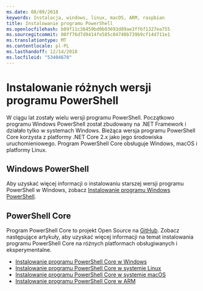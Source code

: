 ```yaml
---
ms.date: 08/09/2018
keywords: Instalacja, windows, linux, macOS, ARM, raspbian
title: Instalowanie programu PowerShell
ms.openlocfilehash: b89f11c36459bd0b03693d89ae3ff6f1327ea755
ms.sourcegitcommit: 00ff76d7d9414fe585c04740b739b9cf14d711e1
ms.translationtype: MT
ms.contentlocale: pl-PL
ms.lasthandoff: 12/14/2018
ms.locfileid: "53404670"
---
```

# <a name="installing-various-versions-of-powershell"></a>Instalowanie różnych wersji programu PowerShell

W ciągu lat zostały wielu wersji programu PowerShell. Początkowo programu Windows PowerShell został zbudowany na .NET Framework i działało tylko w systemach Windows. Bieżąca wersja programu PowerShell Core korzysta z platformy .NET Core 2.x jako jego środowiska uruchomieniowego. Program PowerShell Core obsługuje Windows, macOS i platformy Linux.

## <a name="windows-powershell"></a>Windows PowerShell

Aby uzyskać więcej informacji o instalowaniu starszej wersji programu PowerShell w Windows, zobacz [Instalowanie programu Windows PowerShell](installing-windows-powershell.md).

## <a name="powershell-core"></a>PowerShell Core

Program PowerShell Core to projekt Open Source na [GitHub](https://github.com/powershell/powershell).
Zobacz następujące artykuły, aby uzyskać więcej informacji na temat instalowania programu PowerShell Core na różnych platformach obsługiwanych i eksperymentalne.

- [Instalowanie programu PowerShell Core w Windows](Installing-PowerShell-Core-on-Windows.md)
- [Instalowanie programu PowerShell Core w systemie Linux](Installing-PowerShell-Core-on-Linux.md)
- [Instalowanie programu PowerShell Core w systemie macOS](Installing-PowerShell-Core-on-macOS.md)
- [Instalowanie programu PowerShell Core w ARM](PowerShell-Core-on-ARM.md)
